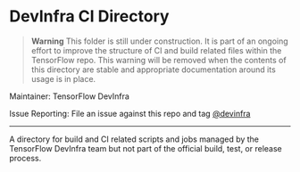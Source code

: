 # DevInfra CI Directory

> **Warning** This folder is still under construction. It is part of an ongoing
> effort to improve the structure of CI and build related files within the
> TensorFlow repo. This warning will be removed when the contents of this
> directory are stable and appropriate documentation around its usage is in
> place.

Maintainer: TensorFlow DevInfra

Issue Reporting: File an issue against this repo and tag
[@devinfra](https://github.com/orgs/tensorflow/teams/devinfra)

********************************************************************************

A directory for build and CI related scripts and jobs managed by the TensorFlow
DevInfra team but not part of the official build, test, or release process.
